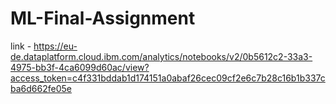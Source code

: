 # ML-Final-Assignment
link - https://eu-de.dataplatform.cloud.ibm.com/analytics/notebooks/v2/0b5612c2-33a3-4975-bb3f-4ca6099d60ac/view?access_token=c4f331bddab1d174151a0abaf26cec09cf2e6c7b28c16b1b337cba6d662fe05e
